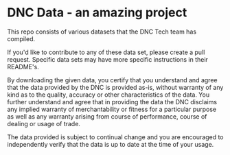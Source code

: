 # DNC Data - an amazing project

This repo consists of various datasets that the DNC Tech team has compiled.

If you'd like to contribute to any of these data set, please create a
pull request. Specific data sets may have more specific instructions
in their README's.

By downloading the given data, you certify that you understand and agree that
the data provided by the DNC is provided as-is, without warranty of any
kind as to the quality, accuracy or other characteristics of the data.
You further understand and agree that in providing the data the DNC
disclaims any implied warranty of merchantability or fitness for a
particular purpose as well as any warranty arising from course of
performance, course of dealing or usage of trade.

The data provided is subject to continual change and you are encouraged
to independently verify that the data is up to date at the time of your
usage.
